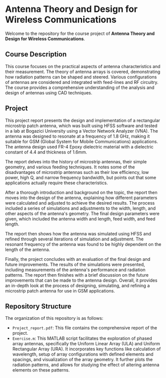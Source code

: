 # Antenna Theory and Design for Wireless Communications

Welcome to the repository for the course project of **Antenna Theory and Design for Wireless Communications**.

## Course Description

This course focuses on the practical aspects of antenna characteristics and their measurement. The theory of antenna arrays is covered, demonstrating how radiation patterns can be shaped and steered. Various configurations of antennas are considered and integrated with feed-lines and RF circuitry. The course provides a comprehensive understanding of the analysis and design of antennas using CAD techniques.

## Project

This project report presents the design and implementation of a rectangular microstrip patch antenna, which was built using HFSS software and tested in a lab at Bogazici University using a Vector Network Analyzer (VNA). The antenna was designed to resonate at a frequency of 1.8 GHz, making it suitable for GSM (Global System for Mobile Communications) applications. The antenna design used FR-4 Epoxy dielectric material with a dielectric constant of 4.4 and thickness of 1.6mm.

The report delves into the history of microstrip antennas, their simple geometry, and various feeding techniques. It notes some of the disadvantages of microstrip antennas such as their low efficiency, low power, high Q, and narrow frequency bandwidth, but points out that some applications actually require these characteristics.

After a thorough introduction and background on the topic, the report then moves into the design of the antenna, explaining how different parameters were calculated and adjusted to achieve the desired results. The process included a series of simulations and adjustments to the width, length, and other aspects of the antenna's geometry. The final design parameters were given, which included the antenna width and length, feed width, and feed length.

The report then shows how the antenna was simulated using HFSS and refined through several iterations of simulation and adjustment. The resonant frequency of the antenna was found to be highly dependent on the length of the antenna.

Finally, the project concludes with an evaluation of the final design and future improvements. The results of the simulations were presented, including measurements of the antenna's performance and radiation patterns. The report then finishes with a brief discussion on the future improvements that can be made to the antenna design. Overall, it provides an in-depth look at the process of designing, simulating, and refining a microstrip patch antenna for use in GSM applications.

## Repository Structure

The organization of this repository is as follows:

- `Project_report.pdf`: This file contains the comprehensive report of the project.
- `Exercise.m`: This MATLAB script facilitates the exploration of phased array antennas, specifically the Uniform Linear Array (ULA) and Uniform Rectangular Array (URA). It incorporates key functions like calculation of wavelength, setup of array configurations with defined elements and spacings, and visualization of the array geometry. It further plots the radiation patterns, and allows for studying the effect of altering antenna elements on these patterns.
